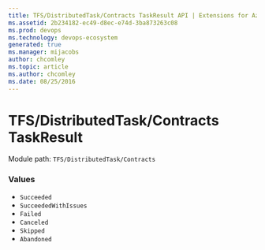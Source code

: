 ```yaml
---
title: TFS/DistributedTask/Contracts TaskResult API | Extensions for Azure DevOps Services
ms.assetid: 2b234182-ec49-d8ec-e74d-3ba873263c08
ms.prod: devops
ms.technology: devops-ecosystem
generated: true
ms.manager: mijacobs
author: chcomley
ms.topic: article
ms.author: chcomley
ms.date: 08/25/2016
---
```


# TFS/DistributedTask/Contracts TaskResult

Module path: `TFS/DistributedTask/Contracts`

### Values

* `Succeeded` 
* `SucceededWithIssues` 
* `Failed` 
* `Canceled` 
* `Skipped` 
* `Abandoned` 
